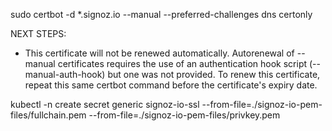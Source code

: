 sudo certbot -d *.signoz.io --manual --preferred-challenges dns certonly

NEXT STEPS:
- This certificate will not be renewed automatically. Autorenewal of --manual certificates requires the use of an authentication hook script (--manual-auth-hook) but one was not provided. To renew this certificate, repeat this same certbot command before the certificate's expiry date.




kubectl -n <customer-namespace> create secret generic signoz-io-ssl --from-file=./signoz-io-pem-files/fullchain.pem --from-file=./signoz-io-pem-files/privkey.pem
